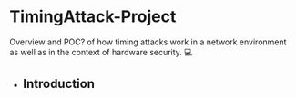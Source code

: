 # TimingAttack-Project

Overview and POC? of how timing attacks work in a network environment as well as in the context of hardware security. 💻

* ## Introduction

